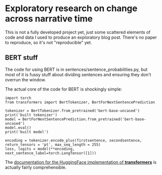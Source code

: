 Exploratory research on change across narrative time
====================================================

This is not a fully developed project yet, just some scattered elements of code and data I used to produce an exploratory blog post. There's no paper to reproduce, so it's not "reproducible" yet.

BERT stuff
----------

The code for using BERT is in sentences/sentence_probabilities.py, but most of it is fussy stuff about dividing sentences and ensuring they don't overrun the window.

The actual core of the code for BERT is shockingly simple:

    import torch
    from transformers import BertTokenizer, BertForNextSentencePrediction

    tokenizer = BertTokenizer.from_pretrained('bert-base-uncased')
    print('built tokenizer')
    model = BertForNextSentencePrediction.from_pretrained('bert-base-uncased')
    model.eval()
    print('built model')

    encoding = tokenizer.encode_plus(firstsentence, secondsentence, return_tensors = 'pt', max_seq_length = 255)
    loss, logits = model(**encoding, next_sentence_label=torch.LongTensor([1]))

The [documentation for the HuggingFace implementation of **transformers**](https://huggingface.co/transformers/model_doc/bert.html#bertfornextsentenceprediction) is actually fairly comprehensible.
